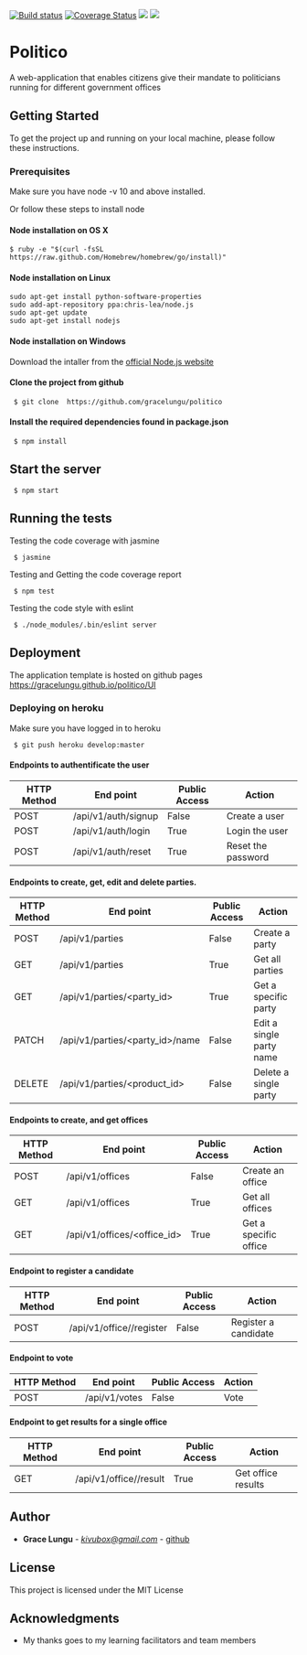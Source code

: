 <p> <a href='https://travis-ci.com/gracelungu/politico'><img src='https://travis-ci.com/gracelungu/politico.svg?branch=develop' alt='Build status' /></a>   <a href='https://coveralls.io/github/gracelungu/politico?branch=develop'><img src='https://coveralls.io/repos/github/gracelungu/politico/badge.svg?branch=develop&kill_cache=1' alt='Coverage Status' /></a>   <a href="https://codeclimate.com/github/gracelungu/politico/maintainability"><img src="https://api.codeclimate.com/v1/badges/34cfd0c34cd614c8481e/maintainability" /></a>   <a href="https://codeclimate.com/github/gracelungu/politico/test_coverage"><img src="https://api.codeclimate.com/v1/badges/34cfd0c34cd614c8481e/test_coverage" /></a></p>

# Politico

A web-application that enables citizens give their mandate to politicians running for different government offices

## Getting Started

To get the project up and running on your local machine, please follow these instructions.

### Prerequisites

Make sure you have node -v 10 and above installed.

Or follow these steps to install node

#### Node installation on OS X
    $ ruby -e "$(curl -fsSL https://raw.github.com/Homebrew/homebrew/go/install)"

#### Node installation on Linux

    sudo apt-get install python-software-properties
    sudo add-apt-repository ppa:chris-lea/node.js
    sudo apt-get update
    sudo apt-get install nodejs

#### Node installation on Windows

Download the intaller from the [official Node.js website](http://nodejs.org/) 

#### Clone the project from github

```
 $ git clone  https://github.com/gracelungu/politico
```
#### Install the required dependencies found in package.json

```
 $ npm install
```

## Start the server

```
 $ npm start
```

## Running the tests

Testing the code coverage with jasmine 
```
 $ jasmine
```
Testing and Getting the code coverage report 
```
 $ npm test
```
Testing the code style with eslint
```
 $ ./node_modules/.bin/eslint server
```
## Deployment

The application template is hosted on github pages
<a href="https://gracelungu.github.io/politico/UI">https://gracelungu.github.io/politico/UI</a>

### Deploying on heroku
Make sure you have logged in to heroku
```
 $ git push heroku develop:master
```

#### Endpoints to authentificate the user
HTTP Method|End point | Public Access|Action
-----------|----------|--------------|------
POST | /api/v1/auth/signup | False | Create a user
POST | /api/v1/auth/login | True | Login the user
POST | /api/v1/auth/reset | True | Reset the password

#### Endpoints to create, get, edit and delete parties.
HTTP Method|End point | Public Access|Action
-----------|----------|--------------|------
POST | /api/v1/parties | False | Create a party
GET | /api/v1/parties | True | Get all parties
GET | /api/v1/parties/<party_id> | True | Get a specific party
PATCH | /api/v1/parties/<party_id>/name | False | Edit a single party name
DELETE | /api/v1/parties/<product_id> | False | Delete a single party

#### Endpoints to create, and get offices
HTTP Method|End point | Public Access|Action
-----------|----------|--------------|------
POST | /api/v1/offices | False | Create an office
GET | /api/v1/offices | True | Get all offices
GET | /api/v1/offices/<office_id> | True | Get a specific office

#### Endpoint to register a candidate
HTTP Method|End point | Public Access|Action
-----------|----------|--------------|------
POST | /api/v1/office/<office-id>/register | False | Register a candidate

#### Endpoint to vote
HTTP Method|End point | Public Access|Action
-----------|----------|--------------|------
POST | /api/v1/votes | False | Vote

#### Endpoint to get results for a single office
HTTP Method|End point | Public Access|Action
-----------|----------|--------------|------
GET | /api/v1/office/<office-id>/result | True | Get office results

## Author

* **Grace Lungu** - *kivubox@gmail.com* - [github](https://github.com/gracelungu)

## License

This project is licensed under the MIT License 

## Acknowledgments

* My thanks goes to my learning facilitators and team members
